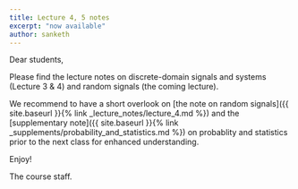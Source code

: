 ```yaml
---
title: Lecture 4, 5 notes
excerpt: "now available"
author: sanketh
---
```


Dear students,

Please find the lecture notes on discrete-domain signals and systems (Lecture 3 & 4) and random signals 
(the coming lecture). 

We recommend to have a short overlook on [the note on random signals]({{ site.baseurl }}{% link _lecture_notes/lecture_4.md %}) and the [supplementary note]({{ site.baseurl }}{% link _supplements/probability_and_statistics.md %}) on probablity and statistics prior to the next class for enhanced understanding.  

Enjoy!

The course staff.